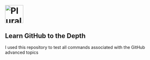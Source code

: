 
# <a href='http://pluralsight.com'><img src='https://gillcleerenpluralsight.blob.core.windows.net/files/pluralsight.png' height='60' alt='Pluralsight Logo' /></a> 

## Learn GitHub to the Depth
I used this repository to test all commands associated with the GitHub advanced topics

